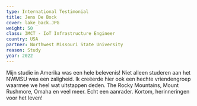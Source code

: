 ```yaml
---
type: International Testimonial
title: Jens De Bock
cover: lake_back.JPG
weight: 50
class: 3MCT - IoT Infrastructure Engineer
country: USA
partner: Northwest Missouri State University
reason: Study
year: 2022
---
```

Mijn studie in Amerika was een hele belevenis! Niet alleen studeren aan het NWMSU was een zaligheid. Ik creëerde hier ook een hechte vriendengroep waarmee we heel wat uitstappen deden. The Rocky Mountains, Mount Rushmore, Omaha en veel meer. Echt een aanrader. Kortom, herinneringen voor het leven!